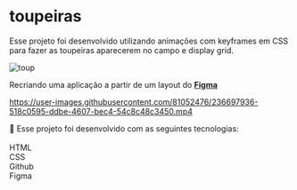 # toupeiras


 Esse projeto foi desenvolvido utilizando animações com keyframes em CSS para fazer as toupeiras aparecerem no campo e display grid.
 
 ![toup](https://user-images.githubusercontent.com/81052476/236698574-56c3f126-7e94-4676-9738-7d6fae91c962.PNG)



Recriando uma aplicação a partir de um layout do [**Figma**](https://www.figma.com/file/TG8ROxuGXCVVmpW4qRWdve/Wack-a-Mole-(Community)?type=design&node-id=0-1&t=y5gQLfPJ9wOQbcEc-0)


https://user-images.githubusercontent.com/81052476/236697936-518c0595-ddbe-4607-bec4-54c8c48c3450.mp4


:seedling: Esse projeto foi desenvolvido com as seguintes tecnologias: </br> </br>
HTML </br>
CSS  </br>
Github  </br>
Figma

